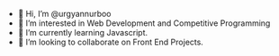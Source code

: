 - 👋 Hi, I’m @urgyannurboo
- 👀 I’m interested in Web Development and Competitive Programming
- 🌱 I’m currently learning Javascript.
- 💞️ I’m looking to collaborate on Front End Projects.

<!---
urgyannurboo/urgyannurboo is a ✨ special ✨ repository because its `README.md` (this file) appears on your GitHub profile.
You can click the Preview link to take a look at your changes.
--->
